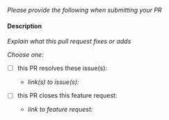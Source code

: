*Please provide the following when submitting your PR*

#### Description
*Explain what this pull request fixes or adds*

*Choose one:*

- [ ] this PR resolves these issue(s):

  + *link(s) to issue(s):*

- [ ] this PR closes this feature request:

  + *link to feature request:*
